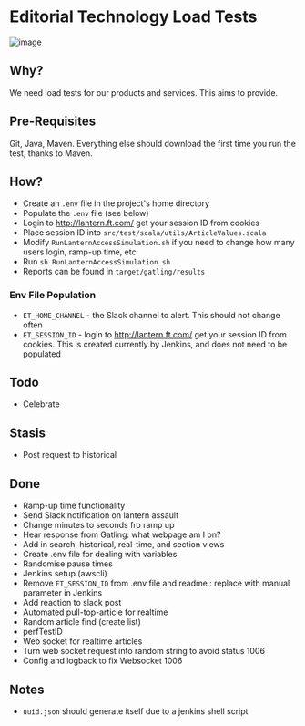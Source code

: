 # Editorial Technology Load Tests

![image](http://gatling.io/images/gatling-logo.png)

## Why?
We need load tests for our products and services. This aims to provide.

## Pre-Requisites
Git, Java, Maven. Everything else should download the first time you run the test, thanks to Maven.

## How?
- Create an `.env` file in the project's home directory
- Populate the `.env` file (see below)
- Login to http://lantern.ft.com/ get your session ID from cookies
- Place session ID into `src/test/scala/utils/ArticleValues.scala`
- Modify `RunLanternAccessSimulation.sh` if you need to change how many users login, ramp-up time, etc 
- Run `sh RunLanternAccessSimulation.sh`
- Reports can be found in `target/gatling/results`

### Env File Population
- `ET_HOME_CHANNEL` - the Slack channel to alert. This should not change often
- `ET_SESSION_ID` - login to http://lantern.ft.com/ get your session ID from cookies. This is created currently by Jenkins, and does not need to be populated

## Todo
- Celebrate

## Stasis
- Post request to historical

## Done
- Ramp-up time functionality
- Send Slack notification on lantern assault
- Change minutes to seconds fro ramp up
- Hear response from Gatling: what webpage am I on?
- Add in search, historical, real-time, and section views
- Create .env file for dealing with variables
- Randomise pause times
- Jenkins setup (awscli)
- Remove `ET_SESSION_ID` from .env file and readme : replace with manual parameter in Jenkins
- Add reaction to slack post
- Automated pull-top-article for realtime
- Random article find (create list)
- perfTestID
- Web socket for realtime articles
- Turn web socket request into random string to avoid status 1006
- Config and logback to fix Websocket 1006

## Notes
- `uuid.json` should generate itself due to a jenkins shell script